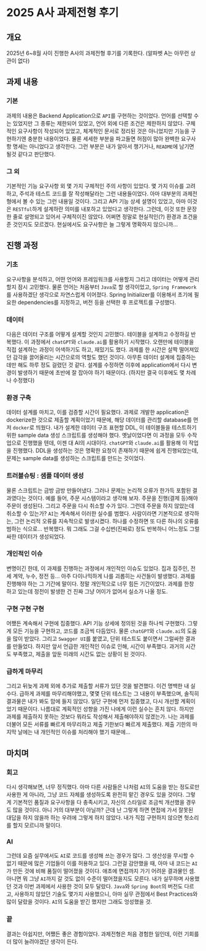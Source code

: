 # 2025 A사 과제전형 후기



## 개요

2025년 6~8월 사이 진행한 A사의 과제전형 후기를 기록한다. (알파벳 A는 아무런 상관이 없다)



## 과제 내용

### 기본

과제의 내용은 Backend Application으로 `API`를 구현하는 것이었다. 언어를 선택할 수는 있었지만 그 종류는 제한되어 있었고, 언어 외에 다른 조건은 제한하지 않았다. 구체적인 요구사항이 작성되어 있었고, 체계적인 문서로 정리된 것은 아니었지만 기능을 구현하기엔 충분한 내용이었다. 물론 세세한 부분을 파고들면 허점이 많아 완벽한 요구사항 명세는 아니었다고 생각한다. 그런 부분은 내가 알아서 챙기거나, `README`에 남기면 될것 같다고 판단했다. 

### 그 외

기본적인 기능 요구사항 외 몇 가지 구체적인 주의 사항이 있었다. 몇 가지 이슈를 고려하고, 주석과 테스트 코드를 잘 작성해달라는 그런 내용들이었다. 아마 대부분의 과제전형에서 볼 수 있는 그런 내용일 것이다. 그리고 API 기능 상세 설명이 있었고, 아마 이것은 `RESTful`하게 설계하란 의미를 내포하고 있었다고 생각한다. 그런데, 이것 또한 문장 한 줄로 설명되고 있어서 구체적이진 않았다. 어쩌면 정말로 현실적인(?) 환경과 조건을 준 것인지도 모르겠다. 현실에서도 요구사항은 늘 그렇게 명확하지 않으니까...



## 진행 과정

### 기초

요구사항을 분석하고, 어떤 언어와 프레임워크를 사용할지 그리고 데이터는 어떻게 관리할지 잠시 고민했다. 물론 언어는 처음부터 `Java`로 할 생각이었고, `Spring Framework`를 사용하겠단 생각으로 자연스럽게 이어졌다. Spring Initializer를 이용해서 초기에 필요한 dependencies를 지정하고, 버전 등을 선택한 후 프로젝트를 구성했다.

### 데이터

다음은 데이터 구조를 어떻게 설계할 것인지 고민했다. 테이블을 설계하고 수정하길 반복했다. 이 과정에서 `chatGPT`와 `claude.ai`를 활용하기 시작했다. 오랜만에 테이블을 직접 설계하는 과정이 어색하기도 하고, 재밌기도 했다. 과제를 한 시간은 살짝 떨어져있던 감각을 끌어올리는 시간으로의 역할도 했던 것이다. 아무튼 데이터 설계에 집중하는 데만 해도 하루 정도 걸렸던 것 같다. 설계를 수정하면 이후에 application에서 다시 변경이 발생하기 때문에 초반에 잘 잡아야 하기 때문이다. (하지만 결국 이후에도 몇 차례나 수정했다)

### 환경 구축

데이터 설계를 마치고, 이를 검증할 시간이 필요했다. 과제로 개발한 application은 dockerize한 것으로 제출할 계획이었기 때문에, 해당 데이터를 관리할 database를 먼저 `docker`로 띄웠다. 내가 설계한 데이터 구조 표현할 DDL, 이 테이블들을 테스트하기 위한 sample data 생성 스크립트를 생성해야 했다. 옛날이었다면 이 과정을 모두 수작업으로 진행했을 텐데, 이젠 대 AI의 시대이다. `chatGPT`와 `claude.ai`를 활용해 이 작업을 진행했다. DDL을 생성하는 것은 명확한 요청이 존재하기 때문에 쉽게 진행되었는데, 문제는 sample data를 생성하는 스크립트를 만드는 것이었다.

### 트러블슈팅 : 샘플 데이터 생성

물론 스크립트는 금방 금방 만들어냈다. 그러나 문제는 논리적 오류가 한가득 포함된 결과였다는 것이다. 예를 들어, 주문 시스템이라고 생각해 보자. 주문을 진행(결제 등)해야 주문이 생성된다. 그리고 주문을 다시 취소할 수가 있다. 그런데 주문을 하지 않았는데 취소할 수 있는가? `AI`는 계속해서 이러한 실수를 범했다. 사람이라면 기본적으로 생각하는, 그런 논리적 오류를 지속적으로 발생시켰다. 하나를 수정하면 또 다른 하나의 오류를 범하는 식으로... 반복했다. 뭐 그래도 그걸 수십번(진짜로) 정도 반복하니 어느정도 그럴싸한 데이터가 생성되었다. 

### 개인적인 이슈

변명이긴 한데, 이 과제를 진행하는 과정에서 개인적인 이슈도 있었다. 집과 집주인, 전세 계약, 누수, 정전 등... 아주 다이나믹하게 나를 괴롭히는 사건들이 발생했다. 과제를 진행해야 하는 그 기간에 말이다. 정말 개인적으로 너무 힘든 기간이었다. 과제를 한창 하고 있는데 정전이 발생한 건 진짜 그냥 어이가 없어서 실소가 나올 정도.

### 구현 구현 구현

어쨌든 계속해서 구현에 집중했다. API 기능 상세에 정의된 것을 하나씩 구현했다. 그렇게 모든 기능을 구현하고, 코드를 조금씩 다듬었다. 물론 `chatGPT`와 `claude.ai`의 도움을 많이 받았다. 그리고 `Swagger UI`를 붙였고, 단위 테스트도 붙이면서 그럴싸한 결과를 만들었다. 하지만 앞서 언급한 개인적인 이슈로 인해, 시간이 부족했다. 과거의 시간도 부족했고, 제출을 앞둔 미래의 시간도 없는 상황이 된 것이다. 

### 급하게 마무리

그리고 뒤늦게 과제 외에 추가로 제출할 서류가 있단 것을 발견했다. 이건 명백한 내 실수다. 급하게 과제를 마무리해야했고, 몇몇 단위 테스트는 그 내용이 부족했으며, 솔직히 결과물은 내가 봐도 맘에 들지 않았다. 일단 구현에 먼저 집중했고, 다시 개선할 계획이었기 때문이다. 나름대로 계획적인 성향을 가진 나에게 이런 실수는 흔치 않다. 하지만 과제를 제출하지 못하는 것보다 뭐라도 작성해서 제출해야하지 않겠는가. 나는 과제를 더불어 모든 서류를 빠르게 마무리하고 제출 기한보다 빠르게 제출했다. 제출 기한의 마지막 날에는 내 개인적인 이슈를  처리해야 했기 때문에... 



## 마치며

### 회고

다시 생각해보면, 너무 정직했다. 아마 다른 사람들은 나처럼 `AI`의 도움을 받는 정도로만 사용한 게 아니라, 그냥 코드 자체를 생성하도록 완전히 맡긴 경우도 있을 것이다. 그렇게 기본적인 품질과 요구사항을 다 충족시키고, 자신의 스타일로 조금씩 개선했을 경우도 많을 것이다. 아니 거의 대부분이 아닐까? 근데 난 그렇게 하면 면접에 가서 잘못된 대답을 하지 않을까 하는 우려에 그렇게 하지 않았다. 내가 직접 구현하지 않으면 헛소리를 할지 모르니까 말이다. 

### AI

그런데 요즘 실무에서도 `AI`로 코드를 생성해 쓰는 경우가 많다. 그 생산성을 무시할 수 없기 때문에 많은 기업들이 이를 허용하고 있다. 그런걸 감안했을 때, 아마 내 코드는 `AI`가 만든 것에 비해 품질이 떨어졌을 것이다. 애초에 면접까지 가기 어려운 결과물인 셈. 아니면 뭐 그냥 `AI`까지 갈 것도 없이 수준이 떨어졌을지도 모른다. 내가 실무하며 사용했던 것과 이번 과제에서 사용한 것이 모두 달랐다. `Java`와 `Spring Boot`의 버전도 다르고, 사용하지 않았던 기술도 몇가지 사용했으니, 아마 실무 관점에서 Best Practices와 많이 달랐을 것이다. `AI`의 도움을 받긴 했지만 그래도 엉성했을 것.

### 끝

결과는 아쉽지만, 어쨌든 좋은 경험이었다. 과제전형은 처음 경험한 일인데, 이런 기회를 더 많이 늘려야겠단 생각이 든다.

